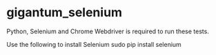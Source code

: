 # gigantum_selenium
Python, Selenium and Chrome Webdriver is required to run these tests.

Use the following to install Selenium
    sudo pip install selenium
